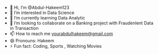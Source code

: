 - 👋 Hi, I’m @Abdul-Hakeem123
- 👀 I’m interested in Data Science
- 🌱 I’m currently learning Data Analytic 
- 💞️ I’m looking to collaborate on a Banking project with Fraudenlent Data in Transaction
- 📫 How to reach me yourabdulhakeem@gmail.com
- 😄 Pronouns: Hakeem 
- ⚡ Fun fact: Coding, Sports , Watching Movies

<!---
Abdul-Hakeem123/Abdul-Hakeem123 is a ✨ special ✨ repository because its `README.md` (this file) appears on your GitHub profile.
You can click the Preview link to take a look at your changes.
--->
